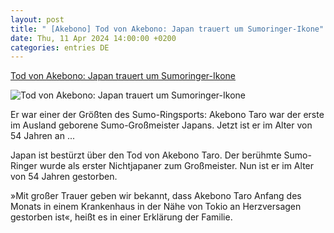 ```yaml
---
layout: post
title: " [Akebono] Tod von Akebono: Japan trauert um Sumoringer-Ikone"
date: Thu, 11 Apr 2024 14:00:00 +0200
categories: entries DE
---
```

[Tod von Akebono: Japan trauert um Sumoringer-Ikone](https://www.spiegel.de/sport/tod-von-sumo-legende-japan-trauert-um-akebono-a-b701ffa8-0063-4b1c-9546-16ba4f3d40bf)

![Tod von Akebono: Japan trauert um Sumoringer-Ikone](https://cdn.prod.www.spiegel.de/images/6090aaca-ace8-4edc-9916-eaf1e718ea3f_w1200_r1.778_fpx46_fpy49.jpg)

Er war einer der Größten des Sumo-Ringsports: Akebono Taro war der erste im Ausland geborene Sumo-Großmeister Japans. Jetzt ist er im Alter von 54 Jahren an ...

Japan ist bestürzt über den Tod von Akebono Taro. Der berühmte Sumo-Ringer wurde als erster Nichtjapaner zum Großmeister. Nun ist er im Alter von 54 Jahren gestorben.

»Mit großer Trauer geben wir bekannt, dass Akebono Taro Anfang des Monats in einem Krankenhaus in der Nähe von Tokio an Herzversagen gestorben ist«, heißt es in einer Erklärung der Familie.

